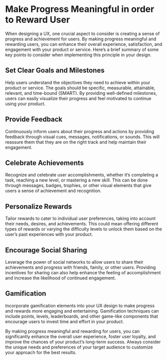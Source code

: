 # Make Progress Meaningful in order to Reward User

When designing a UX, one crucial aspect to consider is creating a sense of progress and achievement for users. By making progress meaningful and rewarding users, you can enhance their overall experience, satisfaction, and engagement with your product or service. Here’s a brief summary of some key points to consider when implementing this principle in your design.

## Set Clear Goals and Milestones

Help users understand the objectives they need to achieve within your product or service. The goals should be specific, measurable, attainable, relevant, and time-bound (SMART). By providing well-defined milestones, users can easily visualize their progress and feel motivated to continue using your product.

## Provide Feedback

Continuously inform users about their progress and actions by providing feedback through visual cues, messages, notifications, or sounds. This will reassure them that they are on the right track and help maintain their engagement.

## Celebrate Achievements

Recognize and celebrate user accomplishments, whether it’s completing a task, reaching a new level, or mastering a new skill. This can be done through messages, badges, trophies, or other visual elements that give users a sense of achievement and recognition.

## Personalize Rewards

Tailor rewards to cater to individual user preferences, taking into account their needs, desires, and achievements. This could mean offering different types of rewards or varying the difficulty levels to unlock them based on the user’s past experiences with your product.

## Encourage Social Sharing

Leverage the power of social networks to allow users to share their achievements and progress with friends, family, or other users. Providing incentives for sharing can also help enhance the feeling of accomplishment and increase the likelihood of continued engagement.

## Gamification

Incorporate gamification elements into your UX design to make progress and rewards more engaging and entertaining. Gamification techniques can include points, levels, leaderboards, and other game-like components that encourage users to invest time and effort in your product.

By making progress meaningful and rewarding for users, you can significantly enhance the overall user experience, foster user loyalty, and improve the chances of your product’s long-term success. Always consider the unique needs and preferences of your target audience to customize your approach for the best results.
